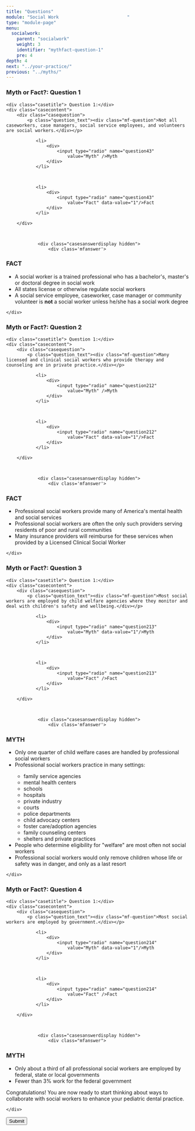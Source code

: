 ```yaml
---
title: "Questions"
module: "Social Work                          "
type: "module-page"
menu:
  socialwork:
    parent: "socialwork"
    weight: 3
    identifier: "mythfact-question-1"
    pre: 4
depth: 4
next: "../your-practice/"
previous: "../myths/"
---
```

<form method="post" action="."><div class="pageblock gameshow"><h3>Myth or Fact?: Question 1</h3>










  




<div class="cases">
    
    <div class="casetitle"> Question 1:</div>
    <div class="casecontent">
        <div class="casequestion">
            <p class="question_text"><div class="mf-question">Not all caseworkers, case managers, social service employees, and volunteers are social workers.</div></p>
            
                
                    

<ol type="A">
    
        
            <li>
                <div>
                    <input type="radio" name="question43"
                        value="Myth" />Myth
                </div>
            </li>
        
    
        
            <li>
                <div>
                    <input type="radio" name="question43"
                        value="Fact" data-value="1"/>Fact
                </div>
            </li>
        
    
</ol>

                

                

                
            
        </div>

        
            
                <div class="casesanswerdisplay hidden">
                    <div class='mfanswer'>
<h3>FACT</h3>
<ul>
<li>A social worker is a trained professional who has a bachelor's, master's or doctoral degree in social work</li>
<li>All states license or otherwise regulate social workers</li>
<li>A social service employee, caseworker, case manager or community volunteer is <strong>not</strong> a social worker unless he/she has a social work degree</li>
</ul>
</div>
                </div>
            
        
    </div>
</div>




</div><div class="pageblock gameshow"><h3>Myth or Fact?: Question 2</h3>










  




<div class="cases">
    
    <div class="casetitle"> Question 1:</div>
    <div class="casecontent">
        <div class="casequestion">
            <p class="question_text"><div class="mf-question">Many licensed and clinical social workers who provide therapy and counseling are in private practice.</div></p>
            
                
                    

<ol type="A">
    
        
            <li>
                <div>
                    <input type="radio" name="question212"
                        value="Myth" />Myth
                </div>
            </li>
        
    
        
            <li>
                <div>
                    <input type="radio" name="question212"
                        value="Fact" data-value="1"/>Fact
                </div>
            </li>
        
    
</ol>

                

                

                
            
        </div>

        
            
                <div class="casesanswerdisplay hidden">
                    <div class='mfanswer'>
<h3>FACT</h3>
<ul>
<li>Professional social workers provide many of America's mental health and social services</li>
<li>Professional social workers are often the only such providers serving residents of poor and rural communities</li>
<li>Many insurance providers will reimburse for these services when provided by a Licensed Clinical Social Worker</li>
</ul>
</div>
                </div>
            
        
    </div>
</div>




</div><div class="pageblock gameshow"><h3>Myth or Fact?: Question 3</h3>










  




<div class="cases">
    
    <div class="casetitle"> Question 1:</div>
    <div class="casecontent">
        <div class="casequestion">
            <p class="question_text"><div class="mf-question">Most social workers are employed by child welfare agencies where they monitor and deal with children's safety and wellbeing.</div></p>
            
                
                    

<ol type="A">
    
        
            <li>
                <div>
                    <input type="radio" name="question213"
                        value="Myth" data-value="1"/>Myth
                </div>
            </li>
        
    
        
            <li>
                <div>
                    <input type="radio" name="question213"
                        value="Fact" />Fact
                </div>
            </li>
        
    
</ol>

                

                

                
            
        </div>

        
            
                <div class="casesanswerdisplay hidden">
                    <div class='mfanswer'>
<h3>MYTH</h3>
<ul>
<li>Only one quarter of child welfare cases are handled by professional social workers</li>
<li>Professional social workers practice in many settings:
<div class='mfanswersubbullets'>
<ul>
<li>family service agencies</li>
<li>mental health centers</li>
<li>schools</li>
<li>hospitals</li>
<li>private industry</li>
<li>courts</li>
<li>police departments</li>
<li>child advocacy centers</li>
<li>foster care/adoption agencies</li>
<li>family counseling centers</li>
<li>shelters and private practices</li>
</ul></div></li>
<li>People who determine eligibility for "welfare" are most often not social workers</li>
<li>Professional social workers would only remove children whose life or safety was in danger, and only as a last resort</li>
</ul>
</div>
                </div>
            
        
    </div>
</div>




</div><div class="pageblock gameshow"><h3>Myth or Fact?: Question 4</h3>










  




<div class="cases">
    
    <div class="casetitle"> Question 1:</div>
    <div class="casecontent">
        <div class="casequestion">
            <p class="question_text"><div class="mf-question">Most social workers are employed by government.</div></p>
            
                
                    

<ol type="A">
    
        
            <li>
                <div>
                    <input type="radio" name="question214"
                        value="Myth" data-value="1"/>Myth
                </div>
            </li>
        
    
        
            <li>
                <div>
                    <input type="radio" name="question214"
                        value="Fact" />Fact
                </div>
            </li>
        
    
</ol>

                

                

                
            
        </div>

        
            
                <div class="casesanswerdisplay hidden">
                    <div class="mfanswer">
<h3>MYTH</h3>
<ul>
<li>Only about a third of all professional social workers are employed by federal, state or local governments</li>
<li>Fewer than 3% work for the federal government</li>
</ul></div>

<div class='maintext'><p>Congratulations! You are now ready to start thinking about ways to collaborate with social workers to enhance your pediatric dental practice.</p></div>
                </div>
            
        
    </div>
</div>




</div><div class="submit-container"><input class="btn btn-info btn-submit-section" type="submit" value="Submit" /></div></form>